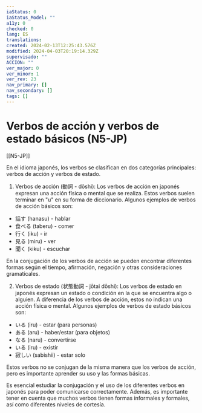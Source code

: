 ```yaml
---
iaStatus: 0
iaStatus_Model: ""
a11y: 0
checked: 0
lang: ES
translations: 
created: 2024-02-13T12:25:43.576Z
modified: 2024-04-03T20:19:14.329Z
supervisado: ""
ACCION: ""
ver_major: 0
ver_minor: 1
ver_rev: 23
nav_primary: []
nav_secondary: []
tags: []
---
```

# Verbos de acción y verbos de estado básicos (N5-JP)

[[N5-JP]]

En el idioma japonés, los verbos se clasifican en dos categorías principales: verbos de acción y verbos de estado.

1. Verbos de acción (動詞 - dōshi):
Los verbos de acción en japonés expresan una acción física o mental que se realiza. Estos verbos suelen terminar en "u" en su forma de diccionario. Algunos ejemplos de verbos de acción básicos son:

- 話す (hanasu) - hablar
- 食べる (taberu) - comer
- 行く (iku) - ir
- 見る (miru) - ver
- 聞く (kiku) - escuchar

En la conjugación de los verbos de acción se pueden encontrar diferentes formas según el tiempo, afirmación, negación y otras consideraciones gramaticales.

2. Verbos de estado (状態動詞 - jōtai dōshi):
Los verbos de estado en japonés expresan un estado o condición en la que se encuentra algo o alguien. A diferencia de los verbos de acción, estos no indican una acción física o mental. Algunos ejemplos de verbos de estado básicos son:

- いる (iru) - estar (para personas)
- ある (aru) - haber/estar (para objetos)
- なる (naru) - convertirse
- いる (iru) - existir
- 寂しい (sabishii) - estar solo

Estos verbos no se conjugan de la misma manera que los verbos de acción, pero es importante aprender su uso y las formas básicas.

Es esencial estudiar la conjugación y el uso de los diferentes verbos en japonés para poder comunicarse correctamente. Además, es importante tener en cuenta que muchos verbos tienen formas informales y formales, así como diferentes niveles de cortesía.
